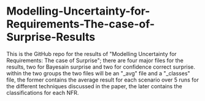 # Modelling-Uncertainty-for-Requirements-The-case-of-Surprise-Results

This is the GitHub repo for the results of "Modelling Uncertainty for Requirements: The case of Surprise"; there are four major files for the results, two for Bayesain surprise and two for confidence correct surprise. within the two groups the two files will be an "_avg" file and a "_classes" file, the former contains the average result for each scenario over 5 runs for the different techniques discussed in the paper, the later contains the classifications for each NFR.
